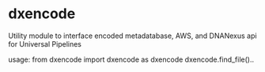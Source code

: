 dxencode
========

 Utility module to interface encoded metadatabase, AWS, and DNANexus api for Universal Pipelines

 usage:
 from dxencode import dxencode as dxencode
 dxencode.find_file()..

